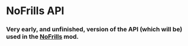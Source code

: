 # NoFrills API

### Very early, and unfinished, version of the API (which will be) used in the [NoFrills](https://github.com/WhatYouThing/NoFrills) mod.